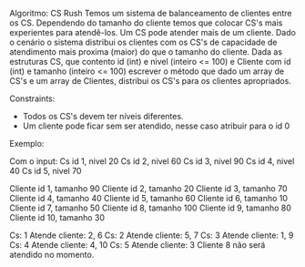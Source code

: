 Algoritmo: CS Rush
Temos um sistema de balanceamento de clientes entre os CS. Dependendo do tamanho do cliente temos que colocar CS's mais experientes para atendê-los. Um CS pode atender mais de um cliente.
Dado o cenário o sistema distribui os clientes com os CS's de capacidade de atendimento mais proxima (maior) do que o tamanho do cliente.
Dada as estruturas CS, que contento id (int) e nivel (inteiro <= 100) e Cliente com id (int) e tamanho (inteiro <= 100) escrever o método que dado um array de CS's e um array de Clientes, distribui os CS's para os clientes apropriados.


Constraints:
 - Todos os CS's devem ter níveis diferentes.
 - Um cliente pode ficar sem ser atendido, nesse caso atribuir para o id 0

Exemplo:

Com o input:
Cs id 1, nivel 20
Cs id 2, nivel 60
Cs id 3, nivel 90
Cs id 4, nivel 40
Cs id 5, nivel 70

Cliente id 1, tamanho 90
Cliente id 2, tamanho 20
Cliente id 3, tamanho 70
Cliente id 4, tamanho 40
Cliente id 5, tamanho 60
Cliente id 6, tamanho 10
Cliente id 7, tamanho 50
Cliente id 8, tamanho 100
Cliente id 9, tamanho 80
Cliente id 10, tamanho 30

Cs: 1 Atende cliente: 2, 6
Cs: 2 Atende cliente: 5, 7
Cs: 3 Atende cliente: 1, 9
Cs: 4 Atende cliente: 4, 10 
Cs: 5 Atende cliente: 3
Cliente 8 não será atendido no momento.

